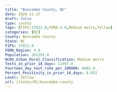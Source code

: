 ```yaml
---
title: "Buncombe County, NC"
date: 2020-11-27
draft: false
type: county
tags: [FIPS:37021.0,FEMA:4.0,Medium metro,Yellow]
categories: [NC]
County: Buncombe County
State: NC
FIPS: 37021.0
FEMA_Region: 4.0
Population: 261191.0
NCHS_Urban_Rural_Classification: Medium metro
Tests_in_prior_14_days: 11497.0
Fourteen_day_test_rate_per_100000: 4402.0
Percent_Positivity_in_prior_14_days: 0.052
Level: Yellow
url: /states/NC/buncombe-county
---
```



